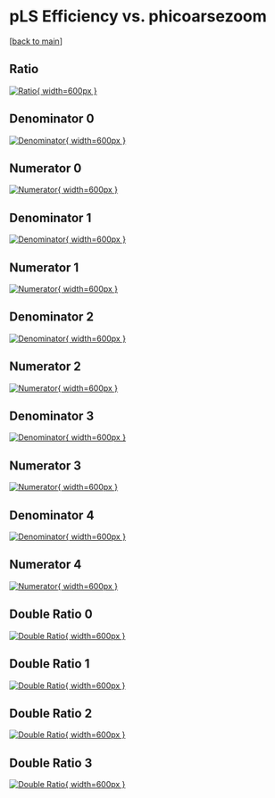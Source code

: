 # pLS Efficiency vs. phicoarsezoom

[[back to main](./)]



## Ratio

[![Ratio](../mtv/var/pLS_base_11_0_eff_phicoarsezoom.png){ width=600px }](../mtv/var/pLS_base_11_0_eff_phicoarsezoom.pdf)

## Denominator 0

[![Denominator](../mtv/den/pLS_base_11_0_eff_phicoarsezoom_den0.png){ width=600px }](../mtv/den/pLS_base_11_0_eff_phicoarsezoom_den0.pdf)

## Numerator 0

[![Numerator](../mtv/num/pLS_base_11_0_eff_phicoarsezoom_num0.png){ width=600px }](../mtv/num/pLS_base_11_0_eff_phicoarsezoom_num0.pdf)

## Denominator 1

[![Denominator](../mtv/den/pLS_base_11_0_eff_phicoarsezoom_den1.png){ width=600px }](../mtv/den/pLS_base_11_0_eff_phicoarsezoom_den1.pdf)

## Numerator 1

[![Numerator](../mtv/num/pLS_base_11_0_eff_phicoarsezoom_num1.png){ width=600px }](../mtv/num/pLS_base_11_0_eff_phicoarsezoom_num1.pdf)

## Denominator 2

[![Denominator](../mtv/den/pLS_base_11_0_eff_phicoarsezoom_den2.png){ width=600px }](../mtv/den/pLS_base_11_0_eff_phicoarsezoom_den2.pdf)

## Numerator 2

[![Numerator](../mtv/num/pLS_base_11_0_eff_phicoarsezoom_num2.png){ width=600px }](../mtv/num/pLS_base_11_0_eff_phicoarsezoom_num2.pdf)

## Denominator 3

[![Denominator](../mtv/den/pLS_base_11_0_eff_phicoarsezoom_den3.png){ width=600px }](../mtv/den/pLS_base_11_0_eff_phicoarsezoom_den3.pdf)

## Numerator 3

[![Numerator](../mtv/num/pLS_base_11_0_eff_phicoarsezoom_num3.png){ width=600px }](../mtv/num/pLS_base_11_0_eff_phicoarsezoom_num3.pdf)

## Denominator 4

[![Denominator](../mtv/den/pLS_base_11_0_eff_phicoarsezoom_den4.png){ width=600px }](../mtv/den/pLS_base_11_0_eff_phicoarsezoom_den4.pdf)

## Numerator 4

[![Numerator](../mtv/num/pLS_base_11_0_eff_phicoarsezoom_num4.png){ width=600px }](../mtv/num/pLS_base_11_0_eff_phicoarsezoom_num4.pdf)

## Double Ratio 0

[![Double Ratio](../mtv/ratio/pLS_base_11_0_eff_phicoarsezoom_ratio0.png){ width=600px }](../mtv/ratio/pLS_base_11_0_eff_phicoarsezoom_ratio0.pdf)

## Double Ratio 1

[![Double Ratio](../mtv/ratio/pLS_base_11_0_eff_phicoarsezoom_ratio1.png){ width=600px }](../mtv/ratio/pLS_base_11_0_eff_phicoarsezoom_ratio1.pdf)

## Double Ratio 2

[![Double Ratio](../mtv/ratio/pLS_base_11_0_eff_phicoarsezoom_ratio2.png){ width=600px }](../mtv/ratio/pLS_base_11_0_eff_phicoarsezoom_ratio2.pdf)

## Double Ratio 3

[![Double Ratio](../mtv/ratio/pLS_base_11_0_eff_phicoarsezoom_ratio3.png){ width=600px }](../mtv/ratio/pLS_base_11_0_eff_phicoarsezoom_ratio3.pdf)

